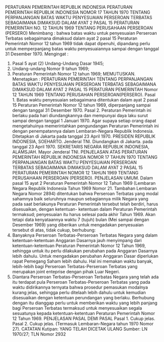  PERATURAN PEMERINTAH REPUBLIK INDONESIA PERATURAN PEMERINTAH REPUBLIK INDONESIA NOMOR 17 TAHUN 1970 TENTANG PERPANJANGAN BATAS WAKTU PENYESUAIAN PERSEROAN TERBATAS SEBAGAIMANA DIMAKSUD DALAM AYAT 2 PASAL 15 PERATURAN PEMERINTAH NO. 12 TAHUN 1969 TENTANG PERUSAHAAN PERSEROAN (PERSERO)
Menimbang :
 bahwa batas waktu untuk penyesuaian Perseroan Terbatas sebagaimana dimaksud dalam ayat 2 pasal 15 Peraturan Pemerintah Nomor 12 tahun 1969 tidak dapat dipenuhi, dipandang perlu untuk memperpanjang batas waktu penyesuaiannya sampai dengan tanggal 31 Desember 1970. Mengingat :
1. Pasal 5 ayat (2) Undang-Undang Dasar 1945;
2. Undang-undang Nomor 9 tahun 1969;
3. Peraturan Pemerintah Nomor 12 tahun 1969; MEMUTUSKAN. Menetapkan : PERATURAN PEMERINTAH TENTANG PERPANJANGAN BATAS WAKTU PENYESUAIAN PERSEROAN TERBATAS SEBAGAIMANA DIMAKSUD DALAM AYAT 2 PASAL 15 PERATURAN PEMERINTAH Nomor 12 TAHUN 1969 TENTANG PERUSAHAN PERSEROAN(PERSERO). Pasal 1. Batas waktu penyesuaian sebagaimana ditentukan dalam ayat 2 pasal 15 Peraturan Pemerintah Nomor 12 tahun 1969, diperpanjang sampai dengan tanggal 31 Desember 1970. Pasal 2. Peraturan Pemerintah ini berlaku pada hari diundangkannya dan mempunyai daya laku surut sampai dengan tanggal 1 Januari 1970. Agar supaya setiap orang dapat mengetahuinya memerintahkan pengundangan Peraturan Pemerintah ini dengan penempatannya dalam Lembaran-Negara Republik Indonesia. Ditetapkan di Jakarta pada tanggal 23 April 1970. PRESIDEN REPUBLIK INDONESIA, SOEHARTO. Jenderal TNI. Diundangkan di Jakarta. pada tanggal 23 April 1970. SEKRETARIS NEGARA REPUBLIK INDONESIA, ALAMSJAH. Mayor Jenderal TNI. PENJELASAN ATAS PERATURAN PEMERINTAH REPUBLIK INDONESIA NOMOR 17 TAHUN 1970 TENTANG PERPANJANGAN BATAS WAKTU PENYESUAIAN PERSEROAN TERBATAS SEBAGAIMANA DIMAKSUD DALAM AYAT 2 PASAL 15 PERATURAN PEMERINTAH NOMOR 12 TAHUN 1969 TENTANG PERUSAHAAN PERSEROAN (PERSERO). PENJELASAN UMUM. Dalam pasal 15 ayat 2 Peraturan Pemerintah Nomor 12 Tahun 1969 (Lembaran Negara Republik Indonesia Tahun 1969 Nomor 21. Tambahan Lembaran Negara Nomor 2894) ditentukan bahwa Perseroan Terbatas yang modal sahamnya baik seluruhnya maupun sebagiannya milik Negara yang pada saat berlakunya Peraturan Pemerintah tersebut telah berdiri, harus disesuaikan, dengan ketentuan- ketentuan dalam Peraturan Pemerintah termaksud; penyesuaian itu harus selesai pada akhir Tahun 1969. Akan tetapi data kenyataannya waktu 7 (tujuh) bulan (Mei sampai dengan Desember 1969) yang diberikan untuk mengadakan penyesuaian tersebut di atas, tidak cukup, berhubung:
1. Banyaknya Perseroan Terbatas-Perseroan Terbatas Negara yang dalam ketentuan-ketentuan Anggaran Dasarnya jauh menyimpang dari ketentuan-ketentuan Peraturan Pemerintah Nomor 12 Tahun 1969, sehingga untuk itu perlu dilakukan perubahan pada Anggaran Dasarnya lebih dahulu. Untuk mengadakan perubahan Anggaran Dasar diperlukan rapat Pemegang Saham lebih dahulu. Hal ini memakan waktu banyak, lebih-lebih bagi Perseroan Terbatas-Perseroan Terbatas yang merupakan joint enteprise dengan pihak Luar Negeri.
2. Diantara Perseroan Terbatas-Perseroan Terbatas Negara yang telah ada itu terdapat pula Perseroan Terbatas-Perseroan Terbatas yang pada waktu didirikannya ternyata bahwa prosedur pemasukan modalnya kurang jelas, sehingga perlu ditelaah lebih dahulu untuk kemudian disesuaikan dengan ketentuan perundangan yang berlaku. Berhubung dengan itu dianggap perlu untuk memberikan waktu yang lebih panjang bagi Perseroan Terbatas termaksud untuk menyesuaikan segala sesuatunya kepada ketentuan-ketentuan Peraturan Pemerintah Nomor 12 Tahun 1969. PENJELASAN PASAL DEMI PASAL Pasal 1. Cukup jelas. Pasal 2. Cukup jelas. (Termasuk Lembaran-Negara tahun 1970 Nomor 27). CATATAN Kutipan: YANG TELAH DICETAK ULANG Sumber: LN 1970/27; TLN Nomor 2932